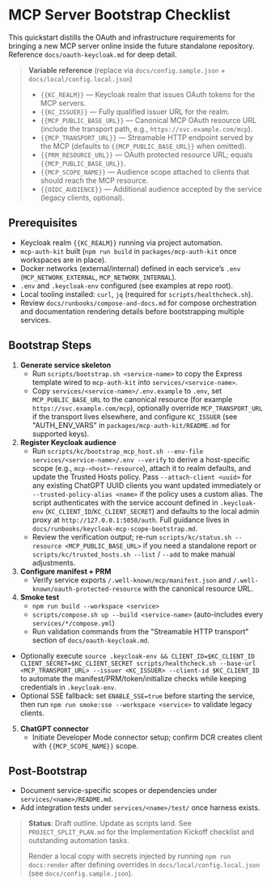 # MCP Server Bootstrap Checklist

This quickstart distills the OAuth and infrastructure requirements for bringing a new MCP server online inside the future standalone repository. Reference `docs/oauth-keycloak.md` for deep detail.

> **Variable reference** (replace via `docs/config.sample.json` + `docs/local/config.local.json`)
> - `{{KC_REALM}}` — Keycloak realm that issues OAuth tokens for the MCP servers.
> - `{{KC_ISSUER}}` — Fully qualified issuer URL for the realm.
> - `{{MCP_PUBLIC_BASE_URL}}` — Canonical MCP OAuth resource URL (include the transport path, e.g., `https://svc.example.com/mcp`).
> - `{{MCP_TRANSPORT_URL}}` — Streamable HTTP endpoint served by the MCP (defaults to `{{MCP_PUBLIC_BASE_URL}}` when omitted).
> - `{{PRM_RESOURCE_URL}}` — OAuth protected resource URL; equals `{{MCP_PUBLIC_BASE_URL}}`.
> - `{{MCP_SCOPE_NAME}}` — Audience scope attached to clients that should reach the MCP resource.
> - `{{OIDC_AUDIENCE}}` — Additional audience accepted by the service (legacy clients, optional).

## Prerequisites
- Keycloak realm `{{KC_REALM}}` running via project automation.
- `mcp-auth-kit` built (`npm run build` in `packages/mcp-auth-kit` once workspaces are in place).
- Docker networks (external/internal) defined in each service’s `.env` (`MCP_NETWORK_EXTERNAL`, `MCP_NETWORK_INTERNAL`).
- `.env` and `.keycloak-env` configured (see examples at repo root).
- Local tooling installed: `curl`, `jq` (required for `scripts/healthcheck.sh`).
- Review `docs/runbooks/compose-and-docs.md` for compose orchestration and documentation rendering details before bootstrapping multiple services.

## Bootstrap Steps
1. **Generate service skeleton**
   - Run `scripts/bootstrap.sh <service-name>` to copy the Express template wired to `mcp-auth-kit` into `services/<service-name>`.
   - Copy `services/<service-name>/.env.example` to `.env`, set `MCP_PUBLIC_BASE_URL` to the canonical resource (for example `https://svc.example.com/mcp`), optionally override `MCP_TRANSPORT_URL` if the transport lives elsewhere, and configure `KC_ISSUER` (see "AUTH_ENV_VARS" in `packages/mcp-auth-kit/README.md` for supported keys).
2. **Register Keycloak audience**
   - Run `scripts/kc/bootstrap_mcp_host.sh --env-file services/<service-name>/.env --verify` to derive a host-specific scope (e.g., `mcp-<host>-resource`), attach it to realm defaults, and update the Trusted Hosts policy. Pass `--attach-client <uuid>` for any existing ChatGPT UUID clients you want updated immediately or `--trusted-policy-alias <name>` if the policy uses a custom alias. The script authenticates with the service account defined in `.keycloak-env` (`KC_CLIENT_ID`/`KC_CLIENT_SECRET`) and defaults to the local admin proxy at `http://127.0.0.1:5050/auth`. Full guidance lives in `docs/runbooks/keycloak-mcp-scope-bootstrap.md`.
   - Review the verification output; re-run `scripts/kc/status.sh --resource <MCP_PUBLIC_BASE_URL>` if you need a standalone report or `scripts/kc/trusted_hosts.sh --list` / `--add` to make manual adjustments.
3. **Configure manifest + PRM**
   - Verify service exports `/.well-known/mcp/manifest.json` and `/.well-known/oauth-protected-resource` with the canonical resource URL.
4. **Smoke test**
   - `npm run build --workspace <service>`
   - `scripts/compose.sh up --build <service-name>` (auto-includes every `services/*/compose.yml`)
   - Run validation commands from the "Streamable HTTP transport" section of `docs/oauth-keycloak.md`.
  - Optionally execute `source .keycloak-env && CLIENT_ID=$KC_CLIENT_ID CLIENT_SECRET=$KC_CLIENT_SECRET scripts/healthcheck.sh --base-url <MCP_TRANSPORT_URL> --issuer <KC_ISSUER> --client-id $KC_CLIENT_ID` to automate the manifest/PRM/token/initialize checks while keeping credentials in `.keycloak-env`.
   - Optional SSE fallback: set `ENABLE_SSE=true` before starting the service, then run `npm run smoke:sse --workspace <service>` to validate legacy clients.
5. **ChatGPT connector**
   - Initiate Developer Mode connector setup; confirm DCR creates client with `{{MCP_SCOPE_NAME}}` scope.

## Post-Bootstrap
- Document service-specific scopes or dependencies under `services/<name>/README.md`.
- Add integration tests under `services/<name>/test/` once harness exists.

> **Status**: Draft outline. Update as scripts land. See `PROJECT_SPLIT_PLAN.md` for the Implementation Kickoff checklist and outstanding automation tasks.
>
> Render a local copy with secrets injected by running `npm run docs:render` after defining overrides in `docs/local/config.local.json` (see `docs/config.sample.json`).
